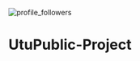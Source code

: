 ![profile_followers](https://user-images.githubusercontent.com/70301391/132108560-aa46da14-9235-46ff-aefe-728404212679.png)
# UtuPublic-Project
